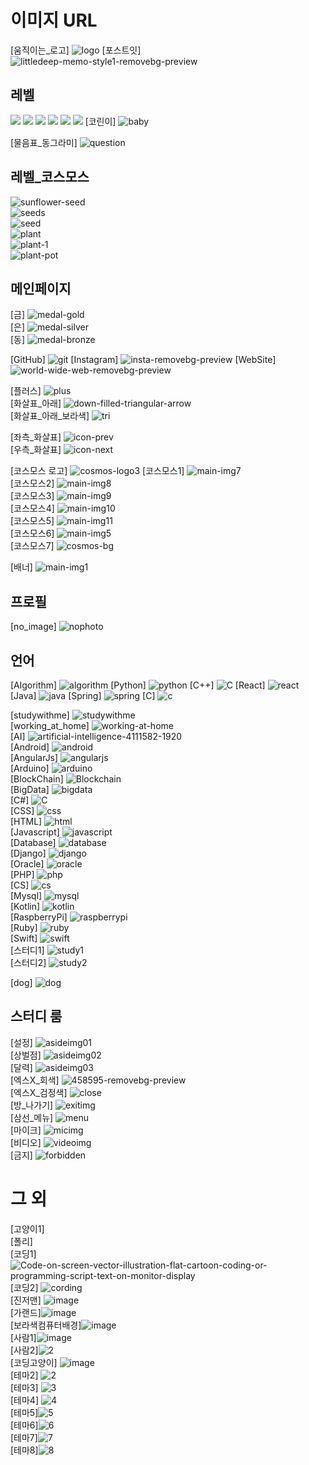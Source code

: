 # 이미지 URL
[움직이는_로고] <img src="https://i.ibb.co/3YTRz73/logo.gif" alt="logo" border="0">
[포스트잇] <img src="https://i.ibb.co/s5LZX94/littledeep-memo-style1-removebg-preview.png" alt="littledeep-memo-style1-removebg-preview" border="0"></a><br />

## 레벨
<img src="https://d2gd6pc034wcta.cloudfront.net/tier/1-a.svg" class="solvedac-tier">
<img src="https://d2gd6pc034wcta.cloudfront.net/tier/6-a.svg" class="solvedac-tier">
<img src="https://d2gd6pc034wcta.cloudfront.net/tier/11-a.svg" class="solvedac-tier">
<img src="https://d2gd6pc034wcta.cloudfront.net/tier/16-a.svg" class="solvedac-tier">
<img src="https://d2gd6pc034wcta.cloudfront.net/tier/21-a.svg" class="solvedac-tier">
<img src="https://d2gd6pc034wcta.cloudfront.net/tier/26-a.svg" class="solvedac-tier">
[코린이] <img src="https://i.ibb.co/mtdCMsg/baby.png" alt="baby" border="0"><br/>

[물음표_동그라미] <img src="https://i.ibb.co/tsY4tg4/question.png" alt="question" border="0">

## 레벨_코스모스
<img src="https://i.ibb.co/2npFXgF/sunflower-seed.png" alt="sunflower-seed" border="0"><br/>
<img src="https://i.ibb.co/WxJ29bG/seeds.png" alt="seeds" border="0"><br/>
<img src="https://i.ibb.co/hdDCDZc/seed.png" alt="seed" border="0"><br/>
<img src="https://i.ibb.co/cw1MCFg/plant.png" alt="plant" border="0"><br/>
<img src="https://i.ibb.co/9ty51BP/plant-1.png" alt="plant-1" border="0"><br/>
<img src="https://i.ibb.co/dQcCZ3D/plant-pot.png" alt="plant-pot" border="0"><br/>


## 메인페이지
[금] <img src="https://i.ibb.co/LS0sbGF/medal-gold.png" alt="medal-gold" border="0"> <br/>
[은] <img src="https://i.ibb.co/wYypVVB/medal-silver.png" alt="medal-silver" border="0"> <br/>
[동] <img src="https://i.ibb.co/rcVSCsd/medal-bronze.png" alt="medal-bronze" border="0"> <br/>

[GitHub] <img src="https://img.icons8.com/ios-glyphs/30/000000/github.png" alt="git" border="0">
[Instagram] <img src="https://img.icons8.com/fluency/48/000000/instagram-new.png" alt="insta-removebg-preview" border="0">
[WebSite] <img src="https://i.ibb.co/bB6Z6Wv/world-wide-web-removebg-preview.png" alt="world-wide-web-removebg-preview" border="0">

[플러스] <img src="https://i.ibb.co/fFmxj3J/plus.png" alt="plus" border="0"> <br/>
[화살표_아래] <img src="https://i.ibb.co/p1jKdLj/down-filled-triangular-arrow.png" alt="down-filled-triangular-arrow" border="0"> <br/>
[화살표_아래_보라색] <img src="https://i.ibb.co/4Mj5brX/tri.jpg" alt="tri" border="0"> <br/>

[좌측_화살표] <img src="https://i.ibb.co/JkGwjx0/icon-prev.png" alt="icon-prev" border="0"><br/>
[우측_화살표] <img src="https://i.ibb.co/q1kCmY6/icon-next.png" alt="icon-next" border="0"><br/>

[코스모스 로고] <img src="https://i.ibb.co/LJfmXpX/cosmos-logo3.png" alt="cosmos-logo3" border="0">
[코스모스1] <img src="https://i.ibb.co/nm8jZHr/main-img7.png" alt="main-img7" border="0"><br/>
[코스모스2] <img src="https://i.ibb.co/cF718Nx/main-img8.png" alt="main-img8" border="0"><br/>
[코스모스3] <img src="https://i.ibb.co/JsBNKxz/main-img9.png" alt="main-img9" border="0"><br/>
[코스모스4] <img src="https://i.ibb.co/6H7zcVd/main-img10.png" alt="main-img10" border="0"><br/>
[코스모스5] <img src="https://i.ibb.co/N9GzZcP/main-img11.png" alt="main-img11" border="0"><br/>
[코스모스6] <img src="https://i.ibb.co/Mnv57Y2/main-img5.png" alt="main-img5" border="0"><br/>
[코스모스7] <img src="https://i.ibb.co/xq2KcJ2/cosmos-bg.jpg" alt="cosmos-bg" border="0"><br/>

[배너] <img src="https://i.ibb.co/Gd8hhCv/main-img1.jpg" alt="main-img1" border="0"><br/>

## 프로필
[no_image] <img src="https://i.ibb.co/HKCNjzg/nophoto.png" alt="nophoto" border="0"> <br/>


## 언어
[Algorithm] <img src="https://i.ibb.co/NZ4vqMw/algorithm.jpg" alt="algorithm" border="0">
[Python] <img src="https://i.ibb.co/Jpf8cjs/python.jpg" alt="python" border="0">
[C++] <img src="https://i.ibb.co/3vdLtWV/C.png" alt="C" border="0">
[React] <img src="https://i.ibb.co/YXrWmN9/react.jpg" alt="react" border="0">
[Java] <img src="https://i.ibb.co/TT3sVMd/java.png" alt="java" border="0">
[Spring] <img src="https://i.ibb.co/J2Jwsdc/spring.png" alt="spring" border="0">
[C] <img src="https://i.ibb.co/H48fwjg/c.jpg" alt="c" border="0">

[studywithme] <img src="https://i.ibb.co/gg6hwsG/studywithme.jpg" alt="studywithme" border="0"> <br/>
[working_at_home] <img src="https://i.ibb.co/N1gPh3J/working-at-home.png" alt="working-at-home" border="0"><br/>
[AI] <img src="https://i.ibb.co/PNzm2Cw/artificial-intelligence-4111582-1920.jpg" alt="artificial-intelligence-4111582-1920" border="0"><br/>
[Android] <img src="https://i.ibb.co/qMMbw5D/android.png" alt="android" border="0"><br/>
[AngularJs] <img src="https://i.ibb.co/LrxNMLY/angularjs.jpg" alt="angularjs" border="0"><br/>
[Arduino] <img src="https://i.ibb.co/17GKTVr/arduino.png" alt="arduino" border="0"><br/>
[BlockChain] <img src="https://i.ibb.co/JcmCC0T/Blockchain.jpg" alt="Blockchain" border="0"><br/>
[BigData] <img src="https://i.ibb.co/CQmhf14/bigdata.jpg" alt="bigdata" border="0"><br/>
[C#] <img src="https://i.ibb.co/KxD9SzZ/C.png" alt="C" border="0"><br/>
[CSS] <img src="https://i.ibb.co/jz2xT5n/css.webp" alt="css" border="0"><br/>
[HTML] <img src="https://i.ibb.co/MBV2BhD/html.webp" alt="html" border="0"><br/>
[Javascript] <img src="https://i.ibb.co/BN882vj/javascript.jpg" alt="javascript" border="0"><br/>
[Database] <img src="https://i.ibb.co/hWpp2FS/database.jpg" alt="database" border="0"><br/>
[Django] <img src="https://i.ibb.co/k30ywt0/django.png" alt="django" border="0"><br/>
[Oracle] <img src="https://i.ibb.co/8x1Bj1S/oracle.png" alt="oracle" border="0"><br/>
[PHP] <img src="https://i.ibb.co/Tg2cF9M/php.jpg" alt="php" border="0"><br/>
[CS] <img src="https://i.ibb.co/xsMy3wt/cs.jpg" alt="cs" border="0"><br/>
[Mysql] <img src="https://i.ibb.co/QQ6TrHB/mysql.png" alt="mysql" border="0"><br/>
[Kotlin] <img src="https://i.ibb.co/Bfq3WVR/kotlin.png" alt="kotlin" border="0"><br/>
[RaspberryPi] <img src="https://i.ibb.co/BGLHv1j/raspberrypi.gif" alt="raspberrypi" border="0"><br/>
[Ruby] <img src="https://i.ibb.co/Z200ZZR/ruby.jpg" alt="ruby" border="0"><br/>
[Swift] <img src="https://i.ibb.co/JHCL6sY/swift.png" alt="swift" border="0"><br/>
[스터디1] <img src="https://i.ibb.co/HtwM0Wx/study1.jpg" alt="study1" border="0"><br/>
[스터디2] <img src="https://i.ibb.co/B6dP6Rh/study2.gif" alt="study2" border="0"><br/>

[dog] <img src="https://i.ibb.co/0yXpH3X/dog.jpg" alt="dog" border="0">



## 스터디 룸
[설정] <img src="https://i.ibb.co/wrgGKpS/asideimg01.png" alt="asideimg01" border="0"><br/>
[상벌점] <img src="https://i.ibb.co/x2JRqqX/asideimg02.png" alt="asideimg02" border="0"><br/>
[달력] <img src="https://i.ibb.co/nBMF7Vb/asideimg03.png" alt="asideimg03" border="0"><br/>
[엑스X_회색] <img src="https://i.ibb.co/PChQfZQ/458595-removebg-preview.png" alt="458595-removebg-preview" border="0"> <br/>
[엑스X_검정색] <img src="https://i.ibb.co/GWXqhqv/close.png" alt="close" border="0"> <br/>
[방_나가기] <img src="https://i.ibb.co/pZGC4jY/exitimg.png" alt="exitimg" border="0"><br/>
[삼선_메뉴] <img src="https://i.ibb.co/ZmPJksH/menu.png" alt="menu" border="0"> <br/>
[마이크] <img src="https://i.ibb.co/4J7SH5Z/micimg.png" alt="micimg" border="0"> <br/>
[비디오] <img src="https://i.ibb.co/JCSPVZv/videoimg.png" alt="videoimg" border="0"> <br/>
[금지] <img src="https://i.ibb.co/X20qhKK/forbidden.png" alt="forbidden" border="0">


# 그 외
[고양이1] <img src="https://i.ibb.co/zNbb7tG/cat1.jpg" alt="" border="0"> <br/>
[폴리] <img src="https://i.ibb.co/M7gYjXW/poly2.jpg" alt="" border="0"><br/>
[코딩1]<img src="https://i.ibb.co/3CfXjHp/Code-on-screen-vector-illustration-flat-cartoon-coding-or-programming-script-text-on-monitor-display.jpg" alt="Code-on-screen-vector-illustration-flat-cartoon-coding-or-programming-script-text-on-monitor-display" border="0"> <br/>
[코딩2] <img src="https://i.ibb.co/mXBgCM8/cording.png" alt="cording" border="0">  <br/>
[진저맨] <img src="https://i.ibb.co/jHhDBLc/image.png" alt="image" border="0"><br/>
[가랜드]<img src="https://i.ibb.co/5TfmRGF/image.png" alt="image" border="0">  <br/>
[보라색컴퓨터배경]<img src="https://i.ibb.co/DkjgWbz/image.png" alt="image" border="0">  <br/>
[사람1]<img src="https://i.ibb.co/zRXJt08/image.png" alt="image" border="0">  <br/>
[사람2]<img src="https://i.ibb.co/nMJbfC2/2.png" alt="2" border="0">  <br/>
[코딩고양이] <img src="https://i.ibb.co/F0bBYd7/image.gif" alt="image" border="0"> <br/>
[테마2] <img src="https://i.ibb.co/JRd9wh7/2.jpg" alt="2" border="0"> <br/>
[테마3] <img src="https://i.ibb.co/QdPt4x4/3.jpg" alt="3" border="0"> <br/>
[테마4] <img src="https://i.ibb.co/3s9XFsc/4.png" alt="4" border="0"> <br/>
[테마5]<img src="https://i.ibb.co/dDffmqQ/5.jpg" alt="5" border="0"> <br/>
[테마6]<img src="https://i.ibb.co/gT97LnJ/6.jpg" alt="6" border="0"> <br/>
[테마7]<img src="https://i.ibb.co/Sw59Th2/7.jpg" alt="7" border="0"> <br/>
[테마8]<img src="https://i.ibb.co/6XZ7Twt/8.jpg" alt="8" border="0"> <br/>